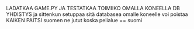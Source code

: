 LADATKAA GAME.PY JA TESTATKAA TOIMIIKO OMALLA KONEELLA DB YHDISTYS 
ja sittenkun setuppaa sitä databasea omalle koneelle voi poistaa KAIKEN PAITSI suomen ne jutut koska pelialue == suomi

